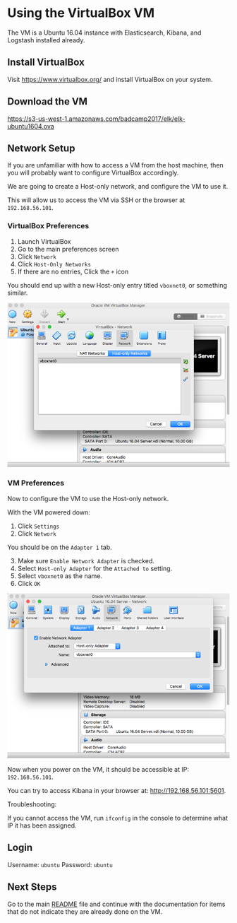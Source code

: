 # Using the VirtualBox VM

The VM is a Ubuntu 16.04 instance with Elasticsearch, Kibana, and Logstash installed already.

## Install VirtualBox

Visit https://www.virtualbox.org/ and install VirtualBox on your system.

## Download the VM

https://s3-us-west-1.amazonaws.com/badcamp2017/elk/elk-ubuntu1604.ova

## Network Setup

If you are unfamiliar with how to access a VM from the host machine, then you will probably want to configure
VirtualBox accordingly.

We are going to create a Host-only network, and configure the VM to use it.

This will allow us to access the VM via SSH or the browser at `192.168.56.101`.

### VirtualBox Preferences

1. Launch VirtualBox
2. Go to the main preferences screen
3. Click `Network`
4. Click `Host-Only Networks`
5. If there are no entries, Click the `+` icon

You should end up with a new Host-only entry titled `vboxnet0`, or something similar.

![Network Preferences](../assets/vbox-network.png)

### VM Preferences

Now to configure the VM to use the Host-only network.

With the VM powered down:

1. Click `Settings`
2. Click `Network`

You should be on the `Adapter 1` tab.

3. Make sure `Enable Network Adapter` is checked.
4. Select `Host-only Adapter` for the `Attached to` setting.
5. Select `vboxnet0` as the name.
6. Click `OK`

![Network Settings](../assets/vbox-vm-network.png)

Now when you power on the VM, it should be accessible at IP: `192.168.56.101`.

You can try to access Kibana in your browser at: http://192.168.56.101:5601.

Troubleshooting:

If you cannot access the VM, run `ifconfig` in the console to determine what IP it has been assigned.

## Login

Username: `ubuntu`
Password: `ubuntu`

## Next Steps

Go to the main [README](../README.md) file and continue with the documentation for items that
do not indicate they are already done on the VM.
